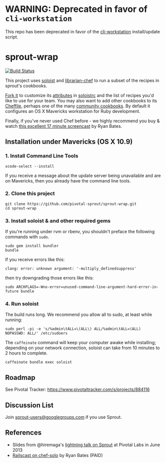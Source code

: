 # WARNING: Deprecated in favor of `cli-workstation`
This repo has been deprecated in favor of the [cli-workstation](https://github.com/cloudfoundry-incubator/cli-workstation) install/update script.

# sprout-wrap

[![Build Status](https://travis-ci.org/cloudfoundry-incubator/sprout-capi.png?branch=master)](https://travis-ci.org/cloudfoundry-incubator/sprout-capi)

This project uses [soloist](https://github.com/mkocher/soloist) and [librarian-chef](https://github.com/applicationsonline/librarian-chef) to run a subset of the recipes in sprout's cookbooks.

[Fork it](https://github.com/pivotal-sprout/sprout-wrap/fork) to customize its [attributes](http://docs.chef.io/attributes.html) in [soloistrc](/soloistrc) and the list of recipes you'd like to use for your team. You may also want to add other cookbooks to its [Cheffile](/Cheffile), perhaps one of the many [community cookbooks](https://supermarket.chef.io/cookbooks). By default it configures an OS X Mavericks workstation for Ruby development.

Finally, if you've never used Chef before - we highly recommend you buy &amp; watch [this excellent 17 minute screencast](http://railscasts.com/episodes/339-chef-solo-basics) by Ryan Bates.

## Installation under Mavericks (OS X 10.9)

### 1. Install Command Line Tools

```
xcode-select --install
```

If you receive a message about the update server being unavailable and are on Mavericks, then you already have the command line tools.

### 2. Clone this project

    git clone https://github.com/pivotal-sprout/sprout-wrap.git
    cd sprout-wrap

### 3. Install soloist & and other required gems

If you're running under rvm or rbenv, you shouldn't preface the following commands with `sudo`.

    sudo gem install bundler
    bundle

If you receive errors like this:

    clang: error: unknown argument: '-multiply_definedsuppress'

then try downgrading those errors like this:

    sudo ARCHFLAGS=-Wno-error=unused-command-line-argument-hard-error-in-future bundle

### 4. Run soloist

The build runs long. We recommend you allow all to sudo, at least while running:

```shell
sudo perl -pi -e 's/%admin\tALL=\(ALL\) ALL/%admin\tALL=(ALL) NOPASSWD: ALL/' /etc/sudoers
```

The `caffeinate` command will keep your computer awake while installing; depending on your network connection, soloist can take from 10 minutes to 2 hours to complete.

    caffeinate bundle exec soloist

## Roadmap

See Pivotal Tracker: https://www.pivotaltracker.com/s/projects/884116

## Discussion List

  Join [sprout-users@googlegroups.com](https://groups.google.com/forum/#!forum/sprout-users) if you use Sprout.

## References

* Slides from @hiremaga's [lightning talk on Sprout](http://sprout-talk.cfapps.io/) at Pivotal Labs in June 2013
* [Railscast on chef-solo](http://railscasts.com/episodes/339-chef-solo-basics) by Ryan Bates (PAID)
